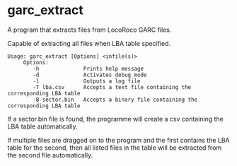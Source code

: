 # garc_extract
A program that extracts files from LocoRoco GARC files.

Capable of extracting all files when LBA table specified.

    Usage: garc_extract [Options] <infile(s)>
         Options:
            -h              Prints help message
            -d              Activates debug mode
            -l              Outputs a log file
            -T lba.csv      Accepts a text file containing the corresponding LBA table
            -B sector.bin   Accepts a binary file containing the corresponding LBA table

If a sector.bin file is found, the programme will create a csv containing the LBA table automatically.

If multiple files are dragged on to the program and the first contains the LBA table for the second,
then all listed files in the table will be extracted from the second file automatically.
